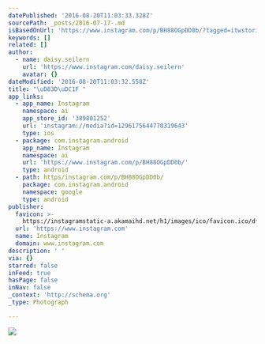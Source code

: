 ```yaml
---
datePublished: '2016-08-20T11:03:33.328Z'
sourcePath: _posts/2016-07-17-.md
isBasedOnUrl: 'https://www.instagram.com/p/BH88OGpDD0b/?tagged=itwstories'
keywords: []
related: []
author:
  - name: daisy.seilern
    url: 'https://www.instagram.com/daisy.seilern'
    avatar: {}
dateModified: '2016-08-20T11:03:32.558Z'
title: "\uD83D\uDC1F "
app_links:
  - app_name: Instagram
    namespace: ai
    app_store_id: '389801252'
    url: 'instagram://media?id=1296175644770319643'
    type: ios
  - package: com.instagram.android
    app_name: Instagram
    namespace: ai
    url: 'https://www.instagram.com/p/BH88OGpDD0b/'
    type: android
  - path: https/instagram.com/p/BH88OGpDD0b/
    package: com.instagram.android
    namespace: google
    type: android
publisher:
  favicon: >-
    https://instagramstatic-a.akamaihd.net/h1/images/ico/favicon.ico/dfa85bb1fd63.ico
  url: 'https://www.instagram.com'
  name: Instagram
  domain: www.instagram.com
description: ' '
via: {}
starred: false
inFeed: true
hasPage: false
inNav: false
_context: 'http://schema.org'
_type: Photograph

---
```

![](https://imgflo.herokuapp.com/graph/vahj1ThiexotieMo/967fc862db4876e1e5fe171ee8096bf3/croprotate.jpg?cropheight=441&cropwidth=640&degrees=0&input=https%3A%2F%2Fscontent.cdninstagram.com%2Ft51.2885-15%2Fs640x640%2Fsh0.08%2Fe35%2F13703113_270179403347016_531073920_n.jpg%3Fig_cache_key%3DMTI5NjE3NTY0NDc3MDMxOTY0Mw%253D%253D.2&x=0&y=96)